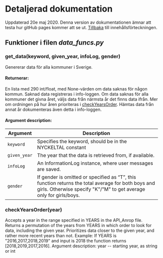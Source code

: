 # Detaljerad dokumentation
Uppdaterad 20e maj 2020.
Denna version av dokumentationen ämnar att testa hur gitHub pages kommer att se ut.
[Tillbaka](README.md) till innehållsförteckningen.

## Funktioner i filen *data_funcs.py*

### get_data(keyword, given_year, infoLog, gender)
Genererar data för alla kommuner i Sverige.

#### Returnerar:
En lista med 290 int/float, med None-värden om data saknas för någon kommun. Saknad data registreras i info-loggen.
Om data saknas för alla kommuner det givna året, väljs data från närmsta år det finns data ifrån. Mer om ordningen på hur 
åren prioriteras i [checkYearsOrder](###checkYearsOrder). Hämtas data från annat år dokumenteras även detta i info-loggen.
#### Argument description:
Argument | Description
-------- | -----------
`keyword` | Specifies the keyword, should be in the NYCKELTAL constant
`given_year` | The year that the data is retrieved from, if available.
`infoLog` | An InformationLog instance, where user messages are saved.
`gender` | If gender is omitted or specified as “T”, this function returns the total average for both boys and girls. Otherwise specify "K"/"M" to get average only for girls/boys.


### checkYearsOrder(year)
Accepts a year in the range specified in YEARS in the API_Anrop file.
Returns a permutation of the years from YEARS in which order to look for data, including the given year.
Prioritizes data closer to the given year, and rather more recent years than not. Example: If YEARS is "2016,2017,2018,2019" and input is 2018 the function returns [2018,2019,2017,2016].
Argument description:
year -- starting year, as string or int
